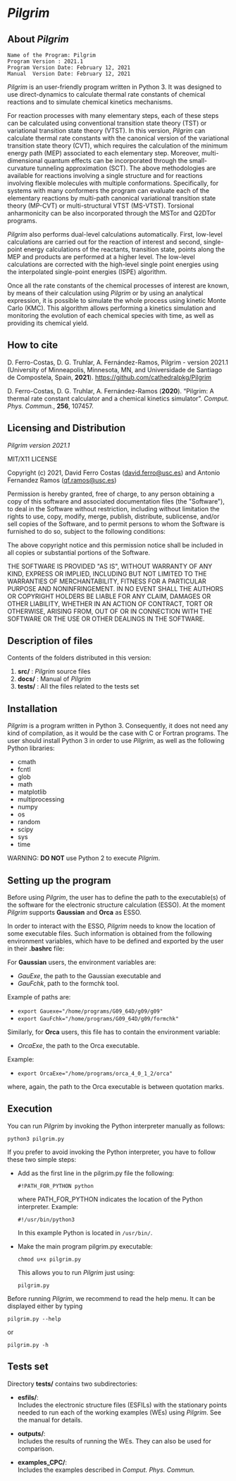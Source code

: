 # _Pilgrim_

## About _Pilgrim_

    Name of the Program: Pilgrim
    Program Version : 2021.1
    Program Version Date: February 12, 2021
    Manual  Version Date: February 12, 2021

_Pilgrim_ is an user-friendly program written in Python 3.
It was designed to use direct-dynamics to calculate thermal rate constants of 
chemical reactions and to simulate chemical kinetics mechanisms.

For reaction processes with many elementary steps, each of these steps can be 
calculated using conventional transition state theory (TST) or variational transition 
state theory (VTST). In this version, _Pilgrim_ can calculate thermal rate constants 
with the canonical version of the variational transition state theory (CVT), 
which requires the calculation of the minimum energy path (MEP) associated to each elementary step.
Moreover, multi-dimensional quantum effects can be incorporated through the 
small-curvature tunneling approximation (SCT). 
The above methodologies are available for reactions involving a single 
structure and for reactions involving flexible molecules with multiple conformations. 
Specifically, for systems with many conformers the program can evaluate each of 
the elementary reactions by multi-path canonical variational transition 
state theory (MP-CVT) or multi-structural VTST (MS-VTST). 
Torsional anharmonicity can be also incorporated through the MSTor and Q2DTor programs.

_Pilgrim_ also performs dual-level calculations automatically. 
First, low-level calculations are carried out for the reaction of interest and second, 
single-point energy calculations of the reactants, transition state, points along the MEP 
and products are performed at a higher level. 
The low-level calculations are corrected with the high-level single point energies 
using the interpolated single-point energies (ISPE) algorithm. 

Once all the rate constants of the chemical processes of interest are known, 
by means of their calculation using _Pilgrim_ or by using an analytical expression, 
it is possible to simulate the whole process using kinetic Monte Carlo (KMC). 
This algorithm allows performing a kinetics simulation and monitoring the evolution 
of each chemical species with time, as well as providing its chemical yield. 


## How to cite

D. Ferro-Costas, D. G. Truhlar, A. Fernández-Ramos, Pilgrim - version 2021.1
(University of Minneapolis, Minnesota, MN, and Universidade de Santiago
de Compostela, Spain, **2021**). https://github.com/cathedralpkg/Pilgrim

D. Ferro-Costas, D. G. Truhlar, A. Fernández-Ramos (**2020**). “Pilgrim: A
thermal rate constant calculator and a chemical kinetics simulator”. *Comput.
Phys. Commun.*, **256**, 107457.

## Licensing and Distribution 

_Pilgrim version 2021.1_

MIT/X11 LICENSE

Copyright (c) 2021, David Ferro Costas (david.ferro@usc.es) and Antonio Fernandez Ramos (qf.ramos@usc.es)

Permission is hereby granted, free of charge, to any person obtaining a copy
of this software and associated documentation files (the "Software"),
to deal in the Software without restriction, including without limitation
the rights to use, copy, modify, merge, publish, distribute, sublicense,
and/or sell copies of the Software, and to permit persons to whom the Software
is furnished to do so, subject to the following conditions:

The above copyright notice and this permission notice shall be included
in all copies or substantial portions of the Software.

THE SOFTWARE IS PROVIDED "AS IS", WITHOUT WARRANTY OF ANY KIND, EXPRESS
OR IMPLIED, INCLUDING BUT NOT LIMITED TO THE WARRANTIES OF MERCHANTABILITY,
FITNESS FOR A PARTICULAR PURPOSE AND NONINFRINGEMENT. IN NO EVENT SHALL
THE AUTHORS OR COPYRIGHT HOLDERS BE LIABLE FOR ANY CLAIM, DAMAGES OR
OTHER LIABILITY, WHETHER IN AN ACTION OF CONTRACT, TORT OR OTHERWISE,
ARISING FROM, OUT OF OR IN CONNECTION WITH THE SOFTWARE OR THE USE OR
OTHER DEALINGS IN THE SOFTWARE.


## Description of files

 Contents of the folders distributed in this version:

 1. **src/**       : _Pilgrim_ source files
 2. **docs/**      : Manual of _Pilgrim_
 3. **tests/**     : All the files related to the tests set
        

## Installation

_Pilgrim_ is a program written in Python 3. Consequently, it does not need any kind 
of compilation, as it would be the case with C or Fortran programs.
The user should install Python 3 in order to use _Pilgrim_, 
as well as the following Python libraries:

   - cmath
   - fcntl
   - glob
   - math
   - matplotlib
   - multiprocessing
   - numpy
   - os
   - random
   - scipy
   - sys
   - time

WARNING: __DO NOT__ use Python 2 to execute _Pilgrim_.


## Setting up the program

Before using _Pilgrim_, the user has to define the path to the executable(s) of the 
software for the electronic structure calculation (ESSO).
At the moment _Pilgrim_ supports __Gaussian__ and __Orca__ as ESSO.

In order to interact with the ESSO, _Pilgrim_ needs to know the location of some executable files. 
Such information is obtained from the following environment variables, which have to be 
defined and exported by the user in their __.bashrc__ file:

For __Gaussian__ users, the environment variables are:

  - _GauExe_, the path to the Gaussian executable and
  - _GauFchk_, path to the formchk tool.

Example of paths are:

  - ```export Gauexe="/home/programs/G09_64D/g09/g09"``` 
  - ```export GauFchk="/home/programs/G09_64D/g09/formchk"```  

Similarly, for __Orca__ users, this file has to contain the environment variable:

  - _OrcaExe_, the path to the Orca executable.

Example:

  - ```export OrcaExe="/home/programs/orca_4_0_1_2/orca"```  

where, again, the path to the Orca executable is between quotation marks. 


## Execution

You can run _Pilgrim_ by invoking the Python interpreter manually as follows:

```python3 pilgrim.py```

If you prefer to avoid invoking the Python interpreter, you have to follow these two simple steps:

  - Add as the first line in the pilgrim.py file the following:

    ```#!PATH_FOR_PYTHON python```

    where PATH_FOR_PYTHON indicates the location of the Python interpreter.
    Example:

    ```#!/usr/bin/python3```

    In this example Python is located in `/usr/bin/`.

  - Make the main program pilgrim.py executable:

    ```chmod u+x pilgrim.py```

    This allows you to run _Pilgrim_ just using:

    ```pilgrim.py```

Before running _Pilgrim_, we recommend to read the help menu. It can be displayed either by typing

```pilgrim.py --help```

or

```pilgrim.py -h```

## Tests set

Directory __tests/__ contains two subdirectories:

  - __esfils/__:   
    Includes the electronic structure files (ESFILs) with the 
    stationary points needed to run each of the working examples (WEs) 
    using _Pilgrim_. See the manual for details.
     
  - __outputs/__:   
    Includes the results of running the WEs. They can also be used
    for comparison.

  - __examples_CPC/__:   
    Includes the examples described in _Comput. Phys. Commun._

                                                            

